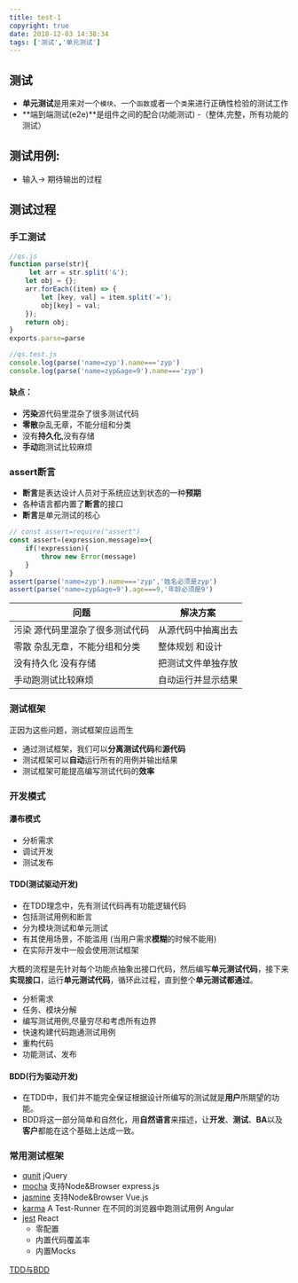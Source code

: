 ```yaml
---
title: test-1
copyright: true
date: 2018-12-03 14:38:34
tags: ['测试','单元测试']
---
```

## 测试
- **单元测试**是用来对一个`模块`、一个`函数`或者一个`类`来进行正确性检验的测试工作
- **端到端测试(e2e)**是组件之间的配合(功能测试) -（整体,完整，所有功能的测试）

## 测试用例:
- 输入-> 期待输出的过程

## 测试过程

### 手工测试
```js
//qs.js
function parse(str){
     let arr = str.split('&');
    let obj = {};
    arr.forEach((item) => {
        let [key, val] = item.split('=');
        obj[key] = val;
    });
    return obj;
}
exports.parse=parse
```
```js
//qs.test.js
console.log(parse('name=zyp').name==='zyp')
console.log(parse('name=zyp&age=9').name==='zyp')
```
#### 缺点：

- **污染**源代码里混杂了很多测试代码
- **零散**杂乱无章，不能分组和分类	
- 没有**持久化**,没有存储
- **手动**跑测试比较麻烦

### assert断言
- **断言**是表达设计人员对于系统应达到状态的一种**预期**
- 各种语言都内置了**断言**的接口
- **断言**是单元测试的核心

```js
// const assert=require("assert")
const assert=(expression,message)=>{
    if(!expression){
        throw new Error(message)
    }
}
assert(parse('name=zyp').name==='zyp','姓名必须是zyp')
assert(parse('name=zyp&age=9').age===9,'年龄必须是9')
```

|问题|	解决方案|
|----|----|
|污染 源代码里混杂了很多测试代码|	从源代码中抽离出去|
|零散 杂乱无章，不能分组和分类|	整体规划 和设计|
|没有持久化 没有存储|	把测试文件单独存放|
|手动跑测试比较麻烦	|自动运行并显示结果|

### 测试框架
正因为这些问题，测试框架应运而生
- 通过测试框架，我们可以**分离测试代码**和**源代码**
- 测试框架可以**自动**运行所有的用例并输出结果
- 测试框架可能提高编写测试代码的**效率**

### 开发模式
#### 瀑布模式
- 分析需求
- 调试开发
- 测试发布
#### TDD(测试驱动开发)
- 在TDD理念中，先有测试代码再有功能逻辑代码
- 包括测试用例和断言
- 分为模块测试和单元测试
- 有其使用场景，不能滥用 (当用户需求**模糊**的时候不能用)
- 在实际开发中一般会使用测试框架

大概的流程是先针对每个功能点抽象出接口代码，然后编写**单元测试代码**，接下来**实现接口**，运行**单元测试代码**，循环此过程，直到整个**单元测试都通过**。
- 分析需求
- 任务、模块分解
- 编写测试用例,尽量穷尽和考虑所有边界
- 快速构建代码跑通测试用例
- 重构代码
- 功能测试、发布

#### BDD(行为驱动开发)
- 在TDD中，我们并不能完全保证根据设计所编写的测试就是**用户**所期望的功能。
- BDD将这一部分简单和自然化，用**自然语言**来描述，让**开发**、**测试**、**BA**以及**客户**都能在这个基础上达成一致。

### 常用测试框架
- [qunit](https://github.com/qunitjs/qunit) jQuery
- [mocha](https://github.com/mochajs/mocha) 支持Node&Browser express.js
- [jasmine](https://github.com/jasmine/jasmine) 支持Node&Browser Vue.js
- [karma](https://github.com/karma-runner/karma) A Test-Runner 在不同的浏览器中跑测试用例 Angular
- [jest](https://github.com/facebook/jest) React
    - 零配置
    - 内置代码覆盖率
    - 内置Mocks

[TDD与BDD](https://juejin.im/entry/58627476b123db0065c689d3)